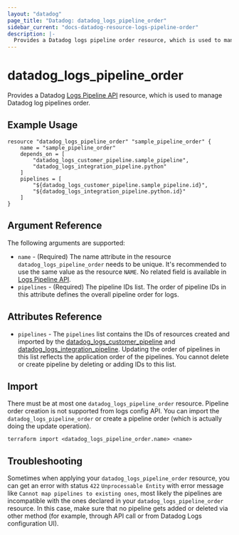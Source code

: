 ```yaml
---
layout: "datadog"
page_title: "Datadog: datadog_logs_pipeline_order"
sidebar_current: "docs-datadog-resource-logs-pipeline-order"
description: |-
  Provides a Datadog logs pipeline order resource, which is used to manage the order of log pipelines.
---
```


# datadog_logs_pipeline_order

Provides a Datadog [Logs Pipeline API](https://docs.datadoghq.com/api/?lang=python#logs-pipelines) resource, which is used to manage Datadog log pipelines order.


## Example Usage

```hcl
resource "datadog_logs_pipeline_order" "sample_pipeline_order" {
    name = "sample_pipeline_order"
    depends_on = [
        "datadog_logs_customer_pipeline.sample_pipeline",
        "datadog_logs_integration_pipeline.python"
    ]
    pipelines = [
        "${datadog_logs_customer_pipeline.sample_pipeline.id}",
        "${datadog_logs_integration_pipeline.python.id}"
    ]
}
```

## Argument Reference

The following arguments are supported:

* `name` - (Required) The name attribute in the resource `datadog_logs_pipeline_order` needs to be unique. It's recommended to use the same value as the resource `NAME`. 
No related field is available in  [Logs Pipeline API](https://docs.datadoghq.com/api/?lang=python#get-pipeline-order).
* `pipelines` - (Required) The pipeline IDs list. The order of pipeline IDs in this attribute defines the overall pipeline order for logs.

## Attributes Reference

* `pipelines` - The `pipelines` list contains the IDs of resources created and imported by the 
[datadog_logs_customer_pipeline](logs_customer_pipeline.html#datadog_logs_customer_pipeline) and 
[datadog_logs_integration_pipeline](logs_integration_pipeline.html#datadog_logs_integration_pipeline).
Updating the order of pipelines in this list reflects the application order of the pipelines. You cannot delete or create pipeline by deleting or adding IDs to this list.

## Import

There must be at most one `datadog_logs_pipeline_order` resource. Pipeline order creation is not supported from logs config API. 
You can import the `datadog_logs_pipeline_order` or create a pipeline order (which is actually doing the update operation).

```
terraform import <datadog_logs_pipeline_order.name> <name>
```

## Troubleshooting

Sometimes when applying your `datadog_logs_pipeline_order` resource, you can get an error with status `422` 
`Unprocessable Entity` with error message like `Cannot map pipelines to existing ones`, most likely the pipelines are 
incompatible with the ones declared in your `datadog_logs_pipeline_order` resource. In this case, make
sure that no pipeline gets added or deleted via other method (for example, through API call or from Datadog Logs
configuration UI).
